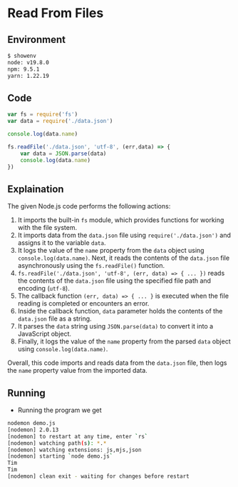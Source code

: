 # Read From Files

## Environment

```bash
$ showenv               
node: v19.8.0
npm: 9.5.1
yarn: 1.22.19
```

## Code

```javascript
var fs = require('fs')
var data = require('./data.json')

console.log(data.name)

fs.readFile('./data.json', 'utf-8', (err,data) => {
    var data = JSON.parse(data)
    console.log(data.name)
})
```

## Explaination

The given Node.js code performs the following actions:

1. It imports the built-in `fs` module, which provides functions for working with the file system.
2. It imports data from the `data.json` file using `require('./data.json')` and assigns it to the variable `data`.
3. It logs the value of the `name` property from the `data` object using `console.log(data.name)`. Next, it reads the contents of the `data.json` file asynchronously using the `fs.readFile()` function.
4. `fs.readFile('./data.json', 'utf-8', (err, data) => { ... })` reads the contents of the `data.json` file using the specified file path and encoding (`utf-8`).
5. The callback function `(err, data) => { ... }` is executed when the file reading is completed or encounters an error.
6. Inside the callback function, `data` parameter holds the contents of the `data.json` file as a string.
7. It parses the `data` string using `JSON.parse(data)` to convert it into a JavaScript object.
8. Finally, it logs the value of the `name` property from the parsed `data` object using `console.log(data.name)`.

Overall, this code imports and reads data from the `data.json` file, then logs the `name` property value from the imported data.

## Running

- Running the program we get 

```bash
nodemon demo.js
[nodemon] 2.0.13
[nodemon] to restart at any time, enter `rs`
[nodemon] watching path(s): *.*
[nodemon] watching extensions: js,mjs,json
[nodemon] starting `node demo.js`
Tim
Tim
[nodemon] clean exit - waiting for changes before restart

```
